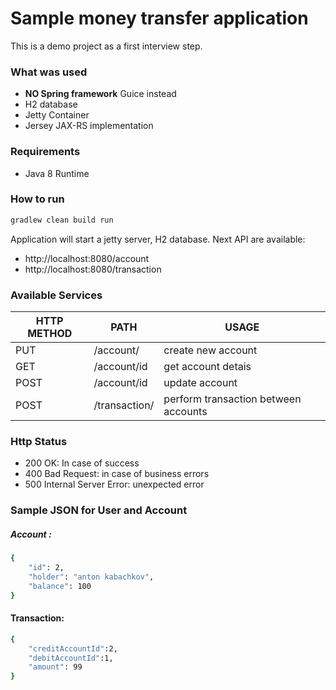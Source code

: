 # Sample money transfer application

This is a demo project as a first interview step.

### What was used
- **NO Spring framework** Guice instead
- H2 database
- Jetty Container
- Jersey JAX-RS implementation

### Requirements
- Java 8 Runtime 

### How to run
```sh
gradlew clean build run
```

Application will start a jetty server, H2 database. Next API are available:

- http://localhost:8080/account
- http://localhost:8080/transaction

### Available Services

| HTTP METHOD | PATH | USAGE |
| -----------| ------ | ------ |
| PUT | /account/| create new account | 
| GET | /account/id | get account detais | 
| POST | /account/id | update account | 
| POST | /transaction/ | perform transaction between accounts | 

### Http Status
- 200 OK: In case of success
- 400 Bad Request: in case of business errors 
- 500 Internal Server Error: unexpected error 

### Sample JSON for User and Account
##### Account : 
```sh
{
    "id": 2,
    "holder": "anton kabachkov",
    "balance": 100
} 
```

#### Transaction:
```sh
{
	"creditAccountId":2,
	"debitAccountId":1,
	"amount": 99
}
```